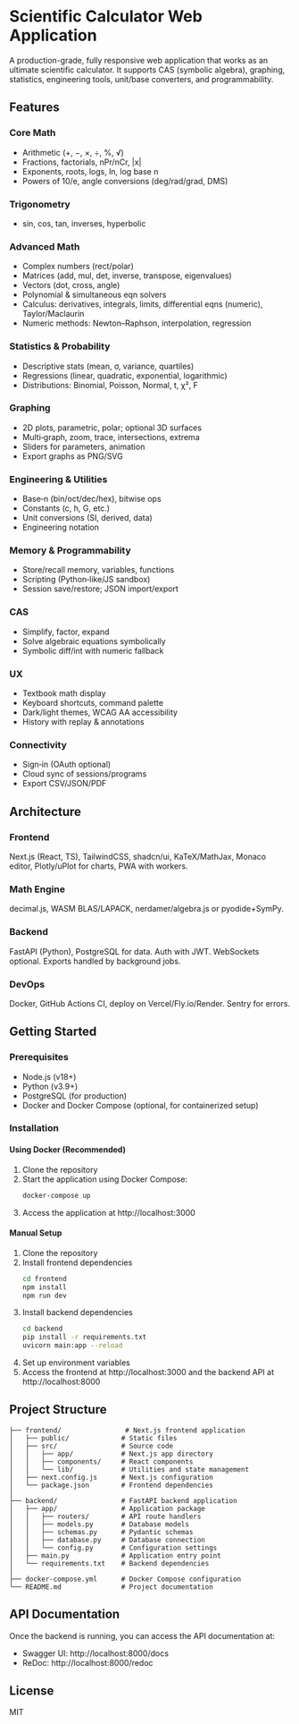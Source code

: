 # Scientific Calculator Web Application

A production-grade, fully responsive web application that works as an ultimate scientific calculator. It supports CAS (symbolic algebra), graphing, statistics, engineering tools, unit/base converters, and programmability.

## Features

### Core Math
- Arithmetic (+, −, ×, ÷, %, √)
- Fractions, factorials, nPr/nCr, |x|
- Exponents, roots, logs, ln, log base n
- Powers of 10/e, angle conversions (deg/rad/grad, DMS)

### Trigonometry
- sin, cos, tan, inverses, hyperbolic

### Advanced Math
- Complex numbers (rect/polar)
- Matrices (add, mul, det, inverse, transpose, eigenvalues)
- Vectors (dot, cross, angle)
- Polynomial & simultaneous eqn solvers
- Calculus: derivatives, integrals, limits, differential eqns (numeric), Taylor/Maclaurin
- Numeric methods: Newton–Raphson, interpolation, regression

### Statistics & Probability
- Descriptive stats (mean, σ, variance, quartiles)
- Regressions (linear, quadratic, exponential, logarithmic)
- Distributions: Binomial, Poisson, Normal, t, χ², F

### Graphing
- 2D plots, parametric, polar; optional 3D surfaces
- Multi‑graph, zoom, trace, intersections, extrema
- Sliders for parameters, animation
- Export graphs as PNG/SVG

### Engineering & Utilities
- Base‑n (bin/oct/dec/hex), bitwise ops
- Constants (c, h, G, etc.)
- Unit conversions (SI, derived, data)
- Engineering notation

### Memory & Programmability
- Store/recall memory, variables, functions
- Scripting (Python‑like/JS sandbox)
- Session save/restore; JSON import/export

### CAS
- Simplify, factor, expand
- Solve algebraic equations symbolically
- Symbolic diff/int with numeric fallback

### UX
- Textbook math display
- Keyboard shortcuts, command palette
- Dark/light themes, WCAG AA accessibility
- History with replay & annotations

### Connectivity
- Sign‑in (OAuth optional)
- Cloud sync of sessions/programs
- Export CSV/JSON/PDF

## Architecture

### Frontend
Next.js (React, TS), TailwindCSS, shadcn/ui, KaTeX/MathJax, Monaco editor, Plotly/uPlot for charts, PWA with workers.

### Math Engine
decimal.js, WASM BLAS/LAPACK, nerdamer/algebra.js or pyodide+SymPy.

### Backend
FastAPI (Python), PostgreSQL for data. Auth with JWT. WebSockets optional. Exports handled by background jobs.

### DevOps
Docker, GitHub Actions CI, deploy on Vercel/Fly.io/Render. Sentry for errors.

## Getting Started

### Prerequisites
- Node.js (v18+)
- Python (v3.9+)
- PostgreSQL (for production)
- Docker and Docker Compose (optional, for containerized setup)

### Installation

#### Using Docker (Recommended)

1. Clone the repository
2. Start the application using Docker Compose:
   ```bash
   docker-compose up
   ```
3. Access the application at http://localhost:3000

#### Manual Setup

1. Clone the repository
2. Install frontend dependencies
   ```bash
   cd frontend
   npm install
   npm run dev
   ```
3. Install backend dependencies
   ```bash
   cd backend
   pip install -r requirements.txt
   uvicorn main:app --reload
   ```
4. Set up environment variables
5. Access the frontend at http://localhost:3000 and the backend API at http://localhost:8000

## Project Structure

```
├── frontend/                # Next.js frontend application
│   ├── public/             # Static files
│   ├── src/                # Source code
│   │   ├── app/            # Next.js app directory
│   │   ├── components/     # React components
│   │   └── lib/            # Utilities and state management
│   ├── next.config.js      # Next.js configuration
│   └── package.json        # Frontend dependencies
│
├── backend/                # FastAPI backend application
│   ├── app/                # Application package
│   │   ├── routers/        # API route handlers
│   │   ├── models.py       # Database models
│   │   ├── schemas.py      # Pydantic schemas
│   │   ├── database.py     # Database connection
│   │   └── config.py       # Configuration settings
│   ├── main.py             # Application entry point
│   └── requirements.txt    # Backend dependencies
│
├── docker-compose.yml      # Docker Compose configuration
└── README.md               # Project documentation
```

## API Documentation

Once the backend is running, you can access the API documentation at:

- Swagger UI: http://localhost:8000/docs
- ReDoc: http://localhost:8000/redoc

## License

MIT